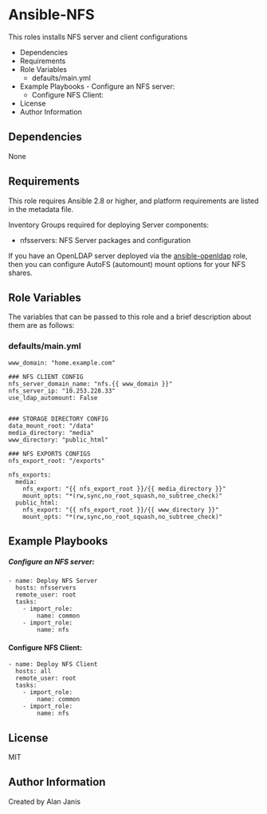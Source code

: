 # Ansible-NFS

This roles installs  NFS server and client configurations

<!-- MarkdownTOC -->

- Dependencies
- Requirements
- Role Variables
  - defaults/main.yml
- Example Playbooks
      - Configure an NFS server:
    - Configure NFS Client:
- License
- Author Information

<!-- /MarkdownTOC -->



## Dependencies

None

## Requirements

This role requires Ansible 2.8 or higher, and platform requirements are listed
in the metadata file.

Inventory Groups required for deploying Server components:
- nfsservers: NFS Server packages and configuration

If you have an OpenLDAP server deployed via the [ansible-openldap][] role, then you can configure AutoFS (automount) mount options for your NFS shares.

## Role Variables

The variables that can be passed to this role and a brief description about
them are as follows:

### defaults/main.yml
```
www_domain: "home.example.com"

### NFS CLIENT CONFIG
nfs_server_domain_name: "nfs.{{ www_domain }}"
nfs_server_ip: "10.253.228.33"
use_ldap_automount: False


### STORAGE DIRECTORY CONFIG
data_mount_root: "/data"
media_directory: "media"
www_directory: "public_html"

### NFS EXPORTS CONFIGS
nfs_export_root: "/exports"

nfs_exports:
  media:
    nfs_export: "{{ nfs_export_root }}/{{ media_directory }}"
    mount_opts: "*(rw,sync,no_root_squash,no_subtree_check)"
  public_html:
    nfs_export: "{{ nfs_export_root }}/{{ www_directory }}"
    mount_opts: "*(rw,sync,no_root_squash,no_subtree_check)"
```


## Example Playbooks

##### Configure an NFS server:

```
- name: Deploy NFS Server
  hosts: nfsservers
  remote_user: root
  tasks:
    - import_role:
        name: common
    - import_role:
        name: nfs
```

#### Configure NFS Client:
```
- name: Deploy NFS Client
  hosts: all
  remote_user: root
  tasks:
    - import_role:
        name: common
    - import_role:
        name: nfs

```


## License

MIT

## Author Information

Created by Alan Janis

[ansible-openldap]: https://github.com/ajanis/ansible-openldap.git
